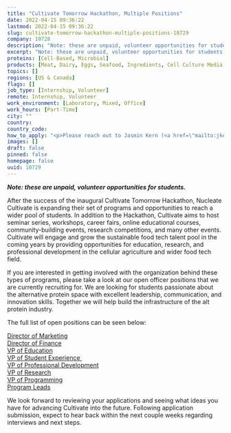 ```yaml
---
title: "Cultivate Tomorrow Hackathon, Multiple Positions"
date: 2022-04-15 09:36:22
lastmod: 2022-04-15 09:36:22
slug: cultivate-tomorrow-hackathon-multiple-positions-10729
company: 10728
description: "Note: these are unpaid, volunteer opportunities for students."
excerpt: "Note: these are unpaid, volunteer opportunities for students."
proteins: [Cell-Based, Microbial]
products: [Meat, Dairy, Eggs, Seafood, Ingredients, Cell Culture Media, Scaffolding & Structure, Technology & Equipment, Materials]
topics: []
regions: [US & Canada]
flags: []
job_type: [Internship, Volunteer]
remote: Internship, Volunteer
work_environment: [Laboratory, Mixed, Office]
work_hours: [Part-Time]
city: ""
country: 
country_code: 
how_to_apply: "<p>Please reach out to Jasmin Kern (<a href=\"mailto:jkern@mit.edu\">jkern@mit.edu</a>) or Sean Baker (<a href=\"mailto:sbaker8@wisc.edu\">sbaker8@wisc.edu</a>) with any questions/queries regarding the application process.</p>"
images: []
draft: false
pinned: false
homepage: false
uuid: 10729
---
```

<p><strong><em>Note: these are unpaid, volunteer opportunities for students.</em></strong></p>
<p>After the success of the inaugural Cultivate Tomorrow Hackathon, Nucleate Cultivate is expanding their set of programs and opportunities to reach a wider pool of students. In addition to the Hackathon, Cultivate aims to host seminar series, workshops, career fairs, online educational courses, community-building events, research competitions, and many other events. Cultivate will engage and grow the sustainable food tech talent pool in the coming years by providing opportunities for education, research, and professional development in the cellular agriculture and wider food tech field.</p>
<p>If you are interested in getting involved with the organization behind these types of programs, please take a look at our open officer positions that we are currently recruiting for. We are looking for students passionate about the alternative protein space with excellent leadership, communication, and innovation skills. Together we will help build the infrastructure of the alt protein industry. </p>
<p>The full list of open positions can be seen below:</p>
<p><a href="https://www.cultivate-tmrw.com/jobs-1/as-our-director-of-marketing%2C-you-will-lead-efforts-for-engaging-with-the-community%2C-attracting-interest-in-our-initiatives%2C-and-managing-cultivate%E2%80%99s-social-media-presence.-">Director of Marketing</a><br />
<a href="https://www.cultivate-tmrw.com/jobs-1/as-our-director-of-finance%2C-you-will-have-the-opportunity-to-lead-financing-to-ensure-operational-excellence%2C-appropriate-capitalization-and-cost-efficient-growth.">Director of Finance</a><br />
<a href="https://www.cultivate-tmrw.com/jobs-1/as-our-vp-of-education-you-will-have-the-opportunity-to-source-educational-materials-and-spearhead-educational-seminars%2C-office-hours%2C-and-workshops-for-initiatives-within-the-nucleate-cultivate-ecosystem.">VP of Education</a><br />
<a href="https://www.cultivate-tmrw.com/jobs-1/as-vp-of-student-experience-you-will-oversee-communication-with-students-participating-in-cultivate-programs-and-events.-you-will-work-with-program-leads-and-the-vp-of-education-to-ensure-students-are-well-prepared-for-cultivate-events-and-programs.">VP of Student Experience </a><br />
<a href="https://www.cultivate-tmrw.com/jobs-1/as-our-vp-of-professional-development-you-will-have-the-opportunity-to-build-professional-development-programs%2C-seek-and-post-job-opportunities-in-cell-ag-hackathon%2C-and-support-initiatives-within-the-nucleatecultivate-ecosystem.">VP of Professional Development</a><br />
<a href="https://www.cultivate-tmrw.com/jobs-1/as-our-vp-of-research-you-will-collaborate-on-project-and-hackathon-prompts%2C-and-have-the-opportunity-to-communicate%2C-onboard%2C-and-serve-as-a-liaison-for-our-industry-and-academic-experts%2C-serving-as-judges-and-mentors-for-cultivate-hackathon.-">VP of Research</a><br />
<a href="https://www.cultivate-tmrw.com/jobs-1/as-our-vp-of-programming-you-will-have-the-opportunity-to-dream-up-and-spearhead-panels%2C-workshops%2C-and-new-initiatives-within-the-nucleatecultivate-ecosystem.">VP of Programming</a><br />
<a href="https://www.cultivate-tmrw.com/jobs-1/as-a-program-lead%2C-you%E2%80%99ll-be-directly-involved-with-deploying-our-programming-and-developing-new-initiatives.-we-are-still-in-the-process-of-planning-our-programs.-if-you%E2%80%99re-interested-in-getting-involved-early-and-contributing-towards-a-program-you-want-to-see%2Flead-remotely%2C-let-us-know-by-sending-an-email-to-cellag.hackathon%40gmail.com.">Program Leads</a></p>
<p>We look forward to reviewing your applications and seeing what ideas you have for advancing Cultivate into the future. Following application submission, expect to hear back within the next couple weeks regarding interviews and next steps.</p>
